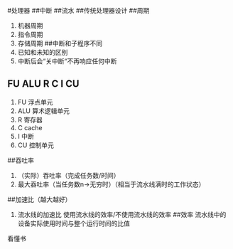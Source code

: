 #处理器
##中断
##流水
##传统处理器设计
##周期
1. 机器周期
2. 指令周期
3. 存储周期
##中断和子程序不同
1. 已知和未知的区别
2. 中断后会“关中断“不再响应任何中断

## FU ALU R C I CU
1. FU 浮点单元
2. ALU 算术逻辑单元
3. R 寄存器
4. C cache
5. I 中断
6. CU 控制单元

##吞吐率
1. （实际）吞吐率（完成任务数/时间）
2. 最大吞吐率（当任务数n->无穷时）（相当于流水线满时的工作状态）

##加速比（越大越好）
1. 流水线的加速比
使用流水线的效率/不使用流水线的效率
##效率
流水线中的设备实际使用时间与整个运行时间的比值

看懂书